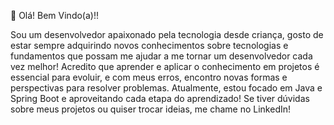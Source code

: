 👋 Olá! Bem Vindo(a)!!

Sou um desenvolvedor apaixonado pela tecnologia desde criança, gosto de estar sempre adquirindo novos conhecimentos sobre tecnologias e fundamentos que possam me ajudar a me tornar um desenvolvedor cada vez melhor!
Acredito que aprender e aplicar o conhecimento em projetos é essencial para evoluir, e com meus erros, encontro novas formas e perspectivas para resolver problemas. Atualmente, estou focado em Java e Spring Boot e aproveitando cada etapa do aprendizado! Se tiver dúvidas sobre meus projetos ou quiser trocar ideias, me chame no LinkedIn!

<!---
ViniStef/ViniStef is a ✨ special ✨ repository because its `README.md` (this file) appears on your GitHub profile.
You can click the Preview link to take a look at your changes.
--->
